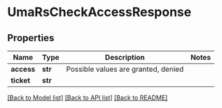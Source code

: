 # UmaRsCheckAccessResponse

## Properties
Name | Type | Description | Notes
------------ | ------------- | ------------- | -------------
**access** | **str** | Possible values are granted, denied | 
**ticket** | **str** |  | 

[[Back to Model list]](../README.md#documentation-for-models) [[Back to API list]](../README.md#documentation-for-api-endpoints) [[Back to README]](../README.md)


